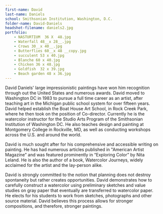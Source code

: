 ```yaml
---
first-name: David
last-name: Daniels
school: Smithsonian Institution, Washington, D.C.
folder-name: David-Daniels
headshot-filename: daniels2.jpg
portfolio:
    - NASTURTIUM  36 X  48.jpg
    - Waterfall 48__x 28__.jpg
    - Crows 30__x 40__.jpg
    - Butterflies 60__x 48 __copy.jpg
    - succulent 53 x 40.jpg
    - Blanche 60 x 40.jpg
    - Chicken 36 x 48.jpg
    - Goldfish  32 x 39.jpg
    - Beach garden 48 x 36.jpg
---
```


David Daniels' large impressionistic paintings have won him recognition through out the United States and numerous awards. David moved to Washington DC in 1983 to pursue a full time career as an artist, after teaching art in the Michigan public school system for over fifteen years. David helped establish the Boat House Art School, in Rock Creek Park, where he then took on the position of Co-director. Currently he is  the  watercolor instructor for the Studio Arts Program of the Smithsonian Institution of Washington DC.  He also teaches design and painting at Montgomery College in Rockville, MD, as well as conducting workshops across the U.S. and around the world.

David is much sought after for his comprehensive and accessible writing on painting. He has had numerous articles published in "American Artist Magazine” and was featured prominently in “Exploring Color” by Nita Leland. He is also the author of a book, Watercolor Journeys, widely acclaimed for the artist and the lay-person alike.

David is strongly committed to the notion that planning does not destroy spontaneity but rather creates opportunities. David demonstrates how to carefully construct a watercolor using preliminary sketches and value studies on gray paper that eventually are transferred to watercolor paper.   He elects for his students to work from sketches, photographs and other source material. David believes this process allows for stronger compositions, and therefore, stronger paintings.